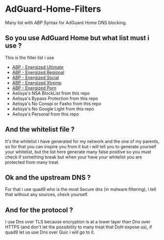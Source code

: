 # AdGuard-Home-Filters
Many list with ABP Syntax for AdGuard Home DNS blocking.

## So you use AdGuard Home but what list must i use ?
This is the filter list i use
- [ABP - Energized Ultimate](https://block.energized.pro/ultimate/formats/filter)
- [ABP - Energized Regional](https://block.energized.pro/extensions/regional/formats/filter)
- [ABP - Energized Social](https://block.energized.pro/extensions/social/formats/filter)
- [ABP - Energized Xtreme](https://block.energized.pro/extensions/xtreme/formats/filter)
- [ABP - Energized Porn](https://block.energized.pro/porn/formats/filter)
- Aelisya's NSA BlockList from this repo
- Aelisya's Bypass Protection from this repo
- Aelisya's No Conspi or Fasho from this repo
- Aelisya's No Google Light from this repo
- Aelisya's Personal from this repo

## And the whitelist file ?
It's the whitelist i have generated for my network and the one of my parents, so for that you can inspire you from it but i will tell you to generate yourself your whitelist, but the list here generate many false positive so you must check if something break but when your have your whitelist you are protected from many treat.

## Ok and the upstream DNS ?
For that i use quad9 who is the most Secure dns (in malware filtering), i tell that without any sources, check yourself.

## And for the protocol ?
I use Dns over TLS because encryption is at a lower layer than Dns over HTTPS (and don't let the possibility to many treat that DoH expose us), if quad9 let us use Dns over Quic i will go to it.

